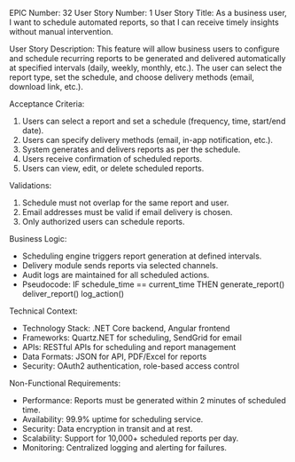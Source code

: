 EPIC Number: 32
User Story Number: 1
User Story Title: As a business user, I want to schedule automated reports, so that I can receive timely insights without manual intervention.

User Story Description: This feature will allow business users to configure and schedule recurring reports to be generated and delivered automatically at specified intervals (daily, weekly, monthly, etc.). The user can select the report type, set the schedule, and choose delivery methods (email, download link, etc.).

Acceptance Criteria:
1. Users can select a report and set a schedule (frequency, time, start/end date).
2. Users can specify delivery methods (email, in-app notification, etc.).
3. System generates and delivers reports as per the schedule.
4. Users receive confirmation of scheduled reports.
5. Users can view, edit, or delete scheduled reports.

Validations:
1. Schedule must not overlap for the same report and user.
2. Email addresses must be valid if email delivery is chosen.
3. Only authorized users can schedule reports.

Business Logic: 
- Scheduling engine triggers report generation at defined intervals.
- Delivery module sends reports via selected channels.
- Audit logs are maintained for all scheduled actions.
- Pseudocode:
  IF schedule_time == current_time THEN
    generate_report()
    deliver_report()
    log_action()

Technical Context:
- Technology Stack: .NET Core backend, Angular frontend
- Frameworks: Quartz.NET for scheduling, SendGrid for email
- APIs: RESTful APIs for scheduling and report management
- Data Formats: JSON for API, PDF/Excel for reports
- Security: OAuth2 authentication, role-based access control

Non-Functional Requirements:
- Performance: Reports must be generated within 2 minutes of scheduled time.
- Availability: 99.9% uptime for scheduling service.
- Security: Data encryption in transit and at rest.
- Scalability: Support for 10,000+ scheduled reports per day.
- Monitoring: Centralized logging and alerting for failures.

